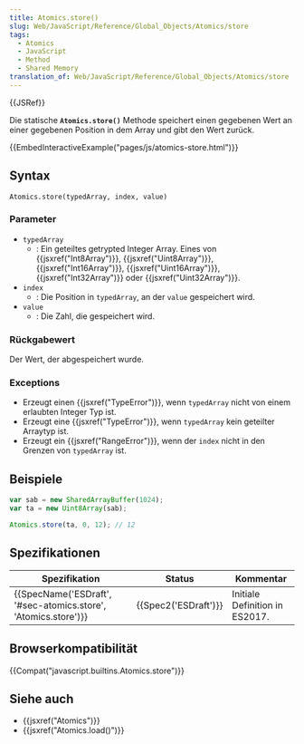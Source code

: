 ```yaml
---
title: Atomics.store()
slug: Web/JavaScript/Reference/Global_Objects/Atomics/store
tags:
  - Atomics
  - JavaScript
  - Method
  - Shared Memory
translation_of: Web/JavaScript/Reference/Global_Objects/Atomics/store
---
```

{{JSRef}}

Die statische **`Atomics.store()`** Methode speichert einen gegebenen Wert an einer gegebenen Position in dem Array und gibt den Wert zurück.

{{EmbedInteractiveExample("pages/js/atomics-store.html")}}

## Syntax

    Atomics.store(typedArray, index, value)

### Parameter

- `typedArray`
  - : Ein geteiltes getrypted Integer Array. Eines von {{jsxref("Int8Array")}}, {{jsxref("Uint8Array")}}, {{jsxref("Int16Array")}}, {{jsxref("Uint16Array")}}, {{jsxref("Int32Array")}} oder {{jsxref("Uint32Array")}}.
- `index`
  - : Die Position in `typedArray`, an der `value` gespeichert wird.
- `value`
  - : Die Zahl, die gespeichert wird.

### Rückgabewert

Der Wert, der abgespeichert wurde.

### Exceptions

- Erzeugt einen {{jsxref("TypeError")}}, wenn `typedArray` nicht von einem erlaubten Integer Typ ist.
- Erzeugt eine {{jsxref("TypeError")}}, wenn `typedArray` kein geteilter Arraytyp ist.
- Erzeugt ein {{jsxref("RangeError")}}, wenn der `index` nicht in den Grenzen von `typedArray` ist.

## Beispiele

```js
var sab = new SharedArrayBuffer(1024);
var ta = new Uint8Array(sab);

Atomics.store(ta, 0, 12); // 12
```

## Spezifikationen

| Spezifikation                                                                        | Status                       | Kommentar                      |
| ------------------------------------------------------------------------------------ | ---------------------------- | ------------------------------ |
| {{SpecName('ESDraft', '#sec-atomics.store', 'Atomics.store')}} | {{Spec2('ESDraft')}} | Initiale Definition in ES2017. |

## Browserkompatibilität

{{Compat("javascript.builtins.Atomics.store")}}

## Siehe auch

- {{jsxref("Atomics")}}
- {{jsxref("Atomics.load()")}}
